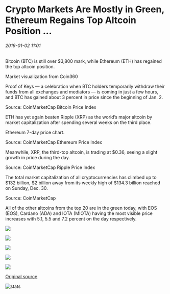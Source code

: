 # Crypto Markets Are Mostly in Green, Ethereum Regains Top Altcoin Position ...

###### 2019-01-02 11:01

Bitcoin (BTC) is still over $3,800 mark, while Ethereum (ETH) has regained the top altcoin position.

Market visualization from Coin360

Proof of Keys — a celebration when BTC holders temporarily withdraw their funds from all exchanges and mediators — is coming in just a few hours, and BTC has gained about 3 percent in price since the beginning of Jan. 2.

Source: CoinMarketCap Bitcoin Price Index

ETH has yet again beaten Ripple (XRP) as the world’s major altcoin by market capitalization after spending several weeks on the third place.

Ethereum 7-day price chart.

Source: CoinMarketCap Ethereum Price Index

Meanwhile, XRP, the third-top altcoin, is trading at $0.36, seeing a slight growth in price during the day.

Source: CoinMarketCap Ripple Price Index

The total market capitalization of all cryptocurrencies has climbed up to $132 billion, $2 billion away from its weekly high of $134.3 billion reached on Sunday, Dec. 30.

Source: CoinMarketCap

All of the other altcoins from the top 20 are in the green today, with EOS (EOS), Cardano (ADA) and IOTA (MIOTA) having the most visible price increases with 5.1, 5.5 and 7.2 percent on the day respectively.

![](https://s3.cointelegraph.com/storage/uploads/view/7f93722e9e082ce995d046ad8c1880b2.png)

![](https://s3.cointelegraph.com/storage/uploads/view/520e991c608136bf8bc2f27bcdc4db5d.png)

![](https://s3.cointelegraph.com/storage/uploads/view/df86e7b19612fdb1f2e4867c1f84dc83.png)

![](https://s3.cointelegraph.com/storage/uploads/view/76b886e6ad3f53d93fc0e243b55a8809.png)

![](https://s3.cointelegraph.com/storage/uploads/view/9a200b89cb55c75ac0344090efc19a58.png)

[Original source](https://cointelegraph.com/news/crypto-markets-are-mostly-in-green-ethereum-regains-top-altcoin-position)

![stats](https://c.statcounter.com/11760860/0/a89fa40b/1/ "stats")